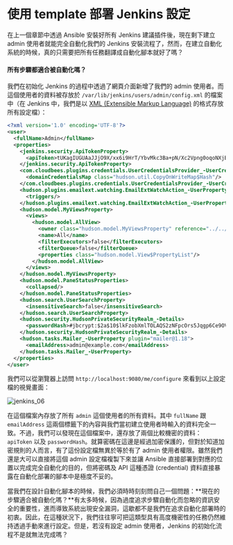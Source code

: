 # 使用 template 部署 Jenkins 設定

在上一個章節中透過 Ansible 安裝好所有 Jenkins 建議插件後，現在剩下建立 admin 使用者就能完全自動化我們的 Jenkins 安裝流程了，然而，在建立自動化系統的時候，真的只需要把所有任務翻譯成自動化腳本就好了嗎？

#### 所有步驟都適合被自動化嗎？

我們在初始化 Jenkins 的過程中透過了網頁介面新增了我們的 admin 使用者。而這個使用者的資料被存放於 `/var/lib/jenkins/users/admin/config.xml` 的檔案中（在 Jenkins 中，我們是以 [XML (Extensible Markup Language)](https://zh.wikipedia.org/zh-tw/XML) 的格式存放所有設定檔）：

```xml
<?xml version='1.0' encoding='UTF-8'?>
<user>
  <fullName>Admin</fullName>
  <properties>
    <jenkins.security.ApiTokenProperty>
      <apiToken>tUKagIUGUAaJJjO9X/xx6i9HrT/YbvMkc3Ba+pN/Xc2Vpng0oqoNXjBP1uNKsI5X</apiToken>
    </jenkins.security.ApiTokenProperty>
    <com.cloudbees.plugins.credentials.UserCredentialsProvider_-UserCredentialsProperty plugin="credentials@2.1.10">
      <domainCredentialsMap class="hudson.util.CopyOnWriteMap$Hash"/>
    </com.cloudbees.plugins.credentials.UserCredentialsProvider_-UserCredentialsProperty>
    <hudson.plugins.emailext.watching.EmailExtWatchAction_-UserProperty plugin="email-ext@2.52">
      <triggers/>
    </hudson.plugins.emailext.watching.EmailExtWatchAction_-UserProperty>
    <hudson.model.MyViewsProperty>
      <views>
        <hudson.model.AllView>
          <owner class="hudson.model.MyViewsProperty" reference="../../.."/>
          <name>All</name>
          <filterExecutors>false</filterExecutors>
          <filterQueue>false</filterQueue>
          <properties class="hudson.model.View$PropertyList"/>
        </hudson.model.AllView>
      </views>
    </hudson.model.MyViewsProperty>
    <hudson.model.PaneStatusProperties>
      <collapsed/>
    </hudson.model.PaneStatusProperties>
    <hudson.search.UserSearchProperty>
      <insensitiveSearch>false</insensitiveSearch>
    </hudson.search.UserSearchProperty>
    <hudson.security.HudsonPrivateSecurityRealm_-Details>
      <passwordHash>#jbcrypt:$2a$10$lkFzobXmlTOLAQS2zNFpcOrs5Jqgp6Ce9OVakQOeltvdazMzvZY7y</passwordHash>
    </hudson.security.HudsonPrivateSecurityRealm_-Details>
    <hudson.tasks.Mailer_-UserProperty plugin="mailer@1.18">
      <emailAddress>admin@example.com</emailAddress>
    </hudson.tasks.Mailer_-UserProperty>
  </properties>
</user>
```

我們可以從瀏覽器上訪問 `http://localhost:9080/me/configure` 來看到以上設定檔的視覺畫面：

![jenkins_06](https://github.com/tsoliangwu0130/learn-ansible-and-jenkins-in-30-days/blob/master/images/jenkins_06.png?raw=true)

在這個檔案內存放了所有 `admin` 這個使用者的所有資料。其中 `fullName` 跟 `emailAddress` 這兩個標籤下的內容與我們當初建立使用者時輸入的資料完全一致。不過，我們可以發現在這個檔案中，還存放了兩個比較機密的資料： `apiToken` 以及 `passwordHash`。就算密碼在這邊是經過加密保護的，但對於知道加密規則的人而言，有了這份設定檔無異於等於有了 admin 使用者權限。雖然我們還是大可以直接將這個 admin 設定檔複製下來並讓 Ansible 直接部署到對應的位置以完成完全自動化的目的，但將密碼及 API 這種憑證 (credential) 資料直接暴露在自動化部署的腳本中是極度不妥的。

當我們在設計自動化腳本的時候，我們必須時時刻刻問自己一個問題：**現在的步驟適合被自動化嗎？**有太多時候，因為過度追求步驟自動化而忽略的資訊安全的重要性，進而導致系統出現安全漏洞，這歇都不是我們在追求自動化部署時的初衷。因此，在這種狀況下，我們往往寧可把這類型具有高度機密性的任務仍然維持透過手動來進行設定。但是，若沒有設定 admin 使用者，Jenkins 的初始化流程不是就無法完成嗎？

